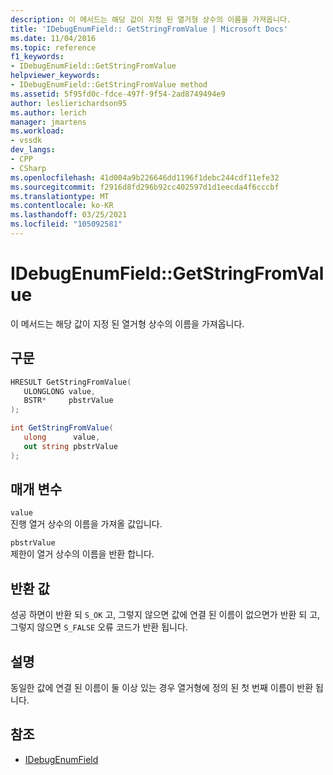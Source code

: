 ```yaml
---
description: 이 메서드는 해당 값이 지정 된 열거형 상수의 이름을 가져옵니다.
title: 'IDebugEnumField:: GetStringFromValue | Microsoft Docs'
ms.date: 11/04/2016
ms.topic: reference
f1_keywords:
- IDebugEnumField::GetStringFromValue
helpviewer_keywords:
- IDebugEnumField::GetStringFromValue method
ms.assetid: 5f95fd0c-fdce-497f-9f54-2ad8749494e9
author: leslierichardson95
ms.author: lerich
manager: jmartens
ms.workload:
- vssdk
dev_langs:
- CPP
- CSharp
ms.openlocfilehash: 41d004a9b226646dd1196f1debc244cdf11efe32
ms.sourcegitcommit: f2916d8fd296b92cc402597d1d1eecda4f6cccbf
ms.translationtype: MT
ms.contentlocale: ko-KR
ms.lasthandoff: 03/25/2021
ms.locfileid: "105092581"
---
```

# <a name="idebugenumfieldgetstringfromvalue"></a>IDebugEnumField::GetStringFromValue
이 메서드는 해당 값이 지정 된 열거형 상수의 이름을 가져옵니다.

## <a name="syntax"></a>구문

```cpp
HRESULT GetStringFromValue(
   ULONGLONG value,
   BSTR*     pbstrValue
);
```

```csharp
int GetStringFromValue(
   ulong      value,
   out string pbstrValue
);
```

## <a name="parameters"></a>매개 변수
`value`\
진행 열거 상수의 이름을 가져올 값입니다.

`pbstrValue`\
제한이 열거 상수의 이름을 반환 합니다.

## <a name="return-value"></a>반환 값
 성공 하면이 반환 되 `S_OK` 고, 그렇지 않으면 값에 연결 된 이름이 없으면가 반환 되 고, 그렇지 않으면 `S_FALSE` 오류 코드가 반환 됩니다.

## <a name="remarks"></a>설명
 동일한 값에 연결 된 이름이 둘 이상 있는 경우 열거형에 정의 된 첫 번째 이름이 반환 됩니다.

## <a name="see-also"></a>참조
- [IDebugEnumField](../../../extensibility/debugger/reference/idebugenumfield.md)
